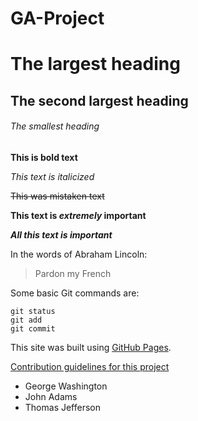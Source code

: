 # GA-Project

# The largest heading
## The second largest heading
###### The smallest heading


**This is bold text**	


*This text is italicized*	


~~This was mistaken text~~	


**This text is _extremely_ important**	


***All this text is important***	



In the words of Abraham Lincoln:

> Pardon my French




Some basic Git commands are:
```
git status
git add
git commit
```



This site was built using [GitHub Pages](https://pages.github.com/).



[Contribution guidelines for this project](docs/CONTRIBUTING.md)


- George Washington
- John Adams
- Thomas Jefferson
